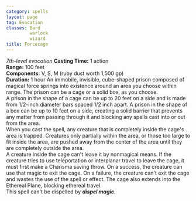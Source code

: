 ```yaml
---
category: spells
layout: page
tag: Evocation
classes: Bard
         warlock
         wizard
title: Forcecage 
---
```

_7th-level evocation_ 
**Casting Time:** 1 action    
**Range:** 100 feet    
**Components:** V, S, M (ruby dust worth 1,500 gp)    
**Duration:** 1 hour 
An immobile, invisible, cube-shaped prison composed of magical force springs into existence around an area you choose within range. The prison can be a cage or a solid box, as you choose.    
A prison in the shape of a cage can be up to 20 feet on a side and is made from 1/2-inch diameter bars spaced 1/2 inch apart. A prison in the shape of a box can be up to 10 feet on a side, creating a solid barrier that prevents any matter from passing through it and blocking any spells cast into or out from the area.    
When you cast the spell, any creature that is completely inside the cage's area is trapped. Creatures only partially within the area, or those too large to fit inside the area, are pushed away from the center of the area until they are completely outside the area.    
A creature inside the cage can't leave it by nonmagical means. If the creature tries to use teleportation or interplanar travel to leave the cage, it must first make a Charisma saving throw. On a success, the creature can use that magic to exit the cage. On a failure, the creature can't exit the cage and wastes the use of the spell or effect. The cage also extends into the Ethereal Plane, blocking ethereal travel.    
This spell can't be dispelled by **_dispel magic_**. 